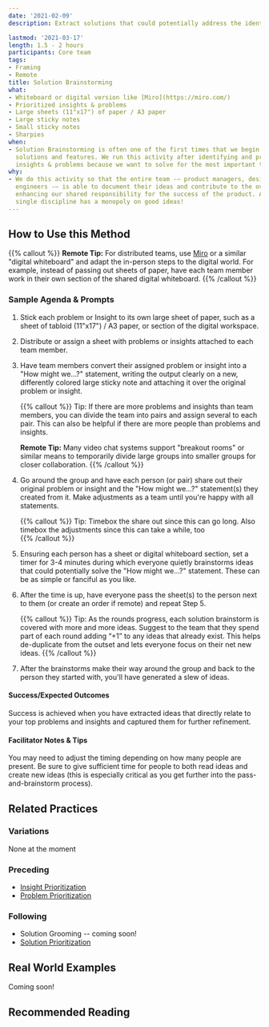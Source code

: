 ```yaml
---
date: '2021-02-09'
description: Extract solutions that could potentially address the identified problem(s)

lastmod: '2021-03-17'
length: 1.5 - 2 hours
participants: Core team
tags:
- Framing
- Remote
title: Solution Brainstorming
what:
- Whiteboard or digital version like [Miro](https://miro.com/)
- Prioritized insights & problems
- Large sheets (11"x17") of paper / A3 paper
- Large sticky notes
- Small sticky notes
- Sharpies
when:
- Solution Brainstorming is often one of the first times that we begin to explore
  solutions and features. We run this activity after identifying and prioritizing
  insights & problems because we want to solve for the most important things first.
why:
- We do this activity so that the entire team -— product managers, designers, and
  engineers -— is able to document their ideas and contribute to the overall solution,
  enhancing our shared responsibility for the success of the product. After all, no
  single discipline has a monopoly on good ideas!
---
```


## How to Use this Method

   {{% callout %}}
   **Remote Tip:** For distributed teams, use [Miro](https://miro.com/) or a similar "digital whiteboard" and adapt the in-person steps to the digital world. For example, instead of passing out sheets of paper, have each team member work in their own section of the shared digital whiteboard.
   {{% /callout %}}

### Sample Agenda & Prompts
1. Stick each problem or Insight to its own large sheet of paper, such as a sheet of tabloid (11"x17") / A3 paper, or section of the digital workspace.

1. Distribute or assign a sheet with problems or insights attached to each team member.

1. Have team members convert their assigned problem or insight into a "How might we...?" statement, writing the output clearly on a new, differently colored large sticky note and attaching it over the original problem or insight.

   {{% callout %}}
   Tip: If there are more problems and insights than team members, you can divide the team into pairs and assign several to each pair. This can also be helpful if there are more people than problems and insights.

   **Remote Tip:** Many video chat systems support "breakout rooms" or similar means to temporarily divide large groups into smaller groups for closer collaboration. 
   {{% /callout %}}

1. Go around the group and have each person (or pair) share out their original problem or insight and the "How might we...?" statement(s) they created from it. Make adjustments as a team until you're happy with all statements.

   {{% callout %}}
   Tip: Timebox the share out since this can go long. Also timebox the adjustments since this can take a while, too  
   {{% /callout %}}
   
1. Ensuring each person has a sheet or digital whiteboard section, set a timer for 3-4 minutes during which everyone quietly brainstorms ideas that could potentially solve the "How might we...?" statement. These can be as simple or fanciful as you like.

1. After the time is up, have everyone pass the sheet(s) to the person next to them (or create an order if remote) and repeat Step 5.

   {{% callout %}}
   Tip: As the rounds progress, each solution brainstorm is covered with more and more ideas. Suggest to the team that they spend part of each round adding “+1” to any ideas that already exist. This helps de-duplicate from the outset and lets everyone focus on their net new ideas.
   {{% /callout %}}
   
1. After the brainstorms make their way around the group and back to the person they started with, you'll have generated a slew of ideas.

#### Success/Expected Outcomes

Success is achieved when you have extracted ideas that directly relate to your top problems and insights and captured them for further refinement.

#### Facilitator Notes & Tips

You may need to adjust the timing depending on how many people are present. Be sure to give sufficient time for people to both read ideas and create new ideas (this is especially critical as you get further into the pass-and-brainstorm process).

## Related Practices

### Variations

None at the moment

### Preceding
- [Insight Prioritization](/practices/insight-prioritization)
- [Problem Prioritization](/practices/problem-prioritization)

### Following
- Solution Grooming -- coming soon!
- [Solution Prioritization](/practices/solution-prioritization)

## Real World Examples
Coming soon! 

## Recommended Reading